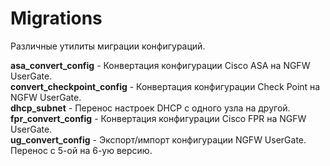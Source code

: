 # Migrations
Различные утилиты миграции конфигураций.

<b>asa_convert_config</b> - Конвертация конфигурации Cisco ASA на NGFW UserGate.<br>
<b>convert_checkpoint_config</b> - Конвертация конфигурации Check Point на NGFW UserGate.<br>
<b>dhcp_subnet</b> - Перенос настроек DHCP с одного узла на другой.<br>
<b>fpr_convert_config</b> - Конвертация конфигурации Cisco FPR на NGFW UserGate.<br>
<b>ug_convert_config</b> - Экспорт/импорт конфигурации NGFW UserGate. Перенос с  5-ой на 6-ую версию.<br>
